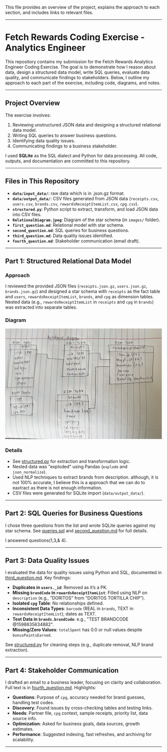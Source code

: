 
This file provides an overview of the project, explains the approach to each section, and includes links to relevant files.

---


# Fetch Rewards Coding Exercise - Analytics Engineer

This repository contains my submission for the Fetch Rewards Analytics Engineer Coding Exercise. The goal is to demonstrate how I reason about data, design a structured data model, write SQL queries, evaluate data quality, and communicate findings to stakeholders. Below, I outline my approach to each part of the exercise, including code, diagrams, and notes.

---

## Project Overview

The exercise involves:
1. Reviewing unstructured JSON data and designing a structured relational data model.
2. Writing SQL queries to answer business questions.
3. Identifying data quality issues.
4. Communicating findings to a business stakeholder.

I used **SQLite** as the SQL dialect and Python for data processing. All code, outputs, and documentation are committed to this repository.

---

## Files in This Repository

- **`data/input_data/`**: raw data which is in .json.gz format.
- **`data/output_data/`**: CSV files generated from JSON data (`receipts.csv`, `users.csv`, `brands.csv`, `rewardsReceiptItemList.csv`, `cpg.csv`).
- **`structured.py`**: Python script to extract, transform, and load JSON data into CSV files.
- **`RelationalDiagram.jpeg`**: Diagram of the star schema (in `images/` folder).
- **`first_question.md`**: Relational model with star schema.
- **`second_question.md`**: SQL queries for business questions.
- **`third_question.md`**: Data quality issues identified.
- **`fourth_question.md`**: Stakeholder communication (email draft).


---

## Part 1: Structured Relational Data Model

### Approach
I reviewed the provided JSON files (`receipts.json.gz`, `users.json.gz`, `brands.json.gz`) and designed a star schema with `receipts` as the fact table and `users`, `rewardsReceiptItemList`, `brands`, and `cpg` as dimension tables. Nested data (e.g., `rewardsReceiptItemList` in `receipts` and `cpg` in `brands`) was extracted into separate tables.

### Diagram
![Relational Diagram](images/RelationalDiagram.jpeg)

### Details
- See [structured.py](https://github.com/jeethesh333/Coding_Exercise/blob/main/structured.py) for extraction and transformation logic.
- Nested data was "exploded" using Pandas (`explode` and `json_normalize`).
- Used NLP techniques to extract brands from description. although, it is not 100% accurate, I believe this is a approach that we can do to eaxtract as there is not enough information.
- CSV files were generated for SQLite import (`data/output_data/`).

---

## Part 2: SQL Queries for Business Questions

I chose three questions from the list and wrote SQLite queries against my star schema. See [queries.sql](https://github.com/jeethesh333/Coding_Exercise/blob/main/queries.sql) and [second_question.md](https://github.com/jeethesh333/Coding_Exercise/blob/main/second_question.md) for full details.

I answered questions(1,3,& 4).

---

## Part 3: Data Quality Issues

I evaluated the data for quality issues using Python and SQL, documented in [third_question.md](https://github.com/jeethesh333/Coding_Exercise/blob/main/third_question.md). Key findings:
- **Duplicates in `users._id`**: Removed as it’s a PK.
- **Missing `brandCode` in `rewardsReceiptItemList`**: Filled using NLP on `description` (e.g., "DORITOS" from "DORITOS TORTILLA CHIP").
- **Isolated `cpg` Table**: No relationships defined.
- **Inconsistent Data Types**: `barcode` (REAL in `brands`, TEXT in `rewardsReceiptItemList`); dates as TEXT.
- **Test Data in `brands.brandCode`**: e.g., "TEST BRANDCODE @1598635634882".
- **Missing/Zero Values**: `totalSpent` has 0.0 or null values despite `bonusPointsEarned`.

See [structured.py](https://github.com/jeethesh333/Coding_Exercise/blob/main/structured.py) for cleaning steps (e.g., duplicate removal, NLP brand extraction).

---

## Part 4: Stakeholder Communication

I drafted an email to a business leader, focusing on clarity and collaboration. Full text is in [fourth_question.md](https://github.com/jeethesh333/Coding_Exercise/blob/main/fourth_question.md). Highlights:
- **Questions**: Purpose of `cpg`, accuracy needed for brand guesses, handling test codes.
- **Discovery**: Found issues by cross-checking tables and testing links.
- **Needs**: Partner file, `cpg` context, sample receipts, priority list, data source info.
- **Optimization**: Asked for business goals, data sources, growth estimates.
- **Performance**: Suggested indexing, fast refreshes, and archiving for scalability.

---


